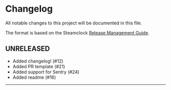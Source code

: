 # Changelog
All notable changes to this project will be documented in this file.

The format is based on the Steamclock [Release Management Guide](https://github.com/steamclock/labs/wiki/Release-Management-Guide).

## UNRELEASED
- Added changelog! (#12)
- Added PR template (#21)
- Added support for Sentry (#24)
- Added readme (#16)

---
